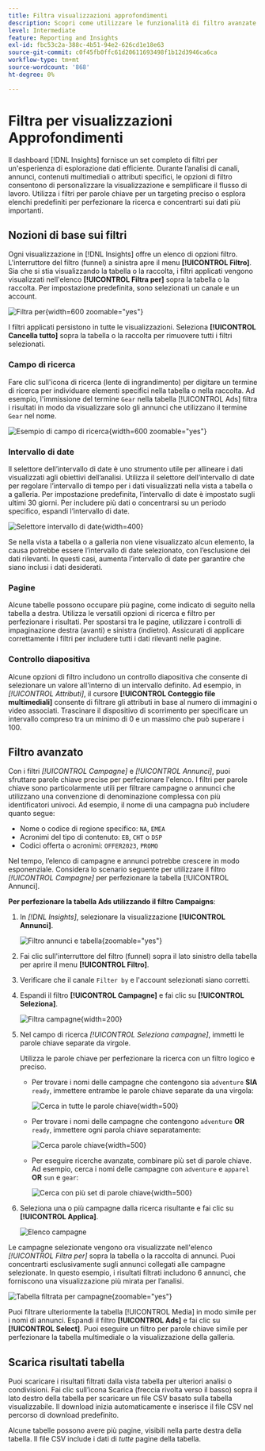 ```yaml
---
title: Filtra visualizzazioni approfondimenti
description: Scopri come utilizzare le funzionalità di filtro avanzate con Insights.
level: Intermediate
feature: Reporting and Insights
exl-id: fbc53c2a-388c-4b51-94e2-626cd1e18e63
source-git-commit: c0f45fb0ffc61d20611693498f1b12d3946ca6ca
workflow-type: tm+mt
source-wordcount: '868'
ht-degree: 0%

---
```


# Filtra per visualizzazioni Approfondimenti

Il dashboard [!DNL Insights] fornisce un set completo di filtri per un&#39;esperienza di esplorazione dati efficiente. Durante l’analisi di canali, annunci, contenuti multimediali o attributi specifici, le opzioni di filtro consentono di personalizzare la visualizzazione e semplificare il flusso di lavoro. Utilizza i filtri per parole chiave per un targeting preciso o esplora elenchi predefiniti per perfezionare la ricerca e concentrarti sui dati più importanti.

## Nozioni di base sui filtri

Ogni visualizzazione in [!DNL Insights] offre un elenco di opzioni filtro. L&#39;interruttore del filtro (funnel) a sinistra apre il menu **[!UICONTROL Filtro]**. Sia che si stia visualizzando la tabella o la raccolta, i filtri applicati vengono visualizzati nell&#39;elenco **[!UICONTROL Filtra per]** sopra la tabella o la raccolta. Per impostazione predefinita, sono selezionati un canale e un account.

![Filtra per](/help/assets/insights-filter-by.png "Filtra per"){width=600 zoomable="yes"}

I filtri applicati persistono in tutte le visualizzazioni. Seleziona **[!UICONTROL Cancella tutto]** sopra la tabella o la raccolta per rimuovere tutti i filtri selezionati.

### Campo di ricerca

Fare clic sull&#39;icona di ricerca (lente di ingrandimento) per digitare un termine di ricerca per individuare elementi specifici nella tabella o nella raccolta. Ad esempio, l&#39;immissione del termine `Gear` nella tabella [!UICONTROL Ads] filtra i risultati in modo da visualizzare solo gli annunci che utilizzano il termine `Gear` nel nome.

![Esempio di campo di ricerca](/help/assets/insights-search.png "Cerca annunci con Gear nel nome"){width=600 zoomable="yes"}

### Intervallo di date

Il selettore dell’intervallo di date è uno strumento utile per allineare i dati visualizzati agli obiettivi dell’analisi. Utilizza il selettore dell’intervallo di date per regolare l’intervallo di tempo per i dati visualizzati nella vista a tabella o a galleria. Per impostazione predefinita, l’intervallo di date è impostato sugli ultimi 30 giorni. Per includere più dati o concentrarsi su un periodo specifico, espandi l’intervallo di date.

![Selettore intervallo di date](/help/assets/insights-date-range.png "Seleziona un intervallo di date"){width=400}

Se nella vista a tabella o a galleria non viene visualizzato alcun elemento, la causa potrebbe essere l’intervallo di date selezionato, con l’esclusione dei dati rilevanti. In questi casi, aumenta l’intervallo di date per garantire che siano inclusi i dati desiderati.

### Pagine

Alcune tabelle possono occupare più pagine, come indicato di seguito nella tabella a destra. Utilizza le versatili opzioni di ricerca e filtro per perfezionare i risultati. Per spostarsi tra le pagine, utilizzare i controlli di impaginazione destra (avanti) e sinistra (indietro). Assicurati di applicare correttamente i filtri per includere tutti i dati rilevanti nelle pagine.

### Controllo diapositiva

Alcune opzioni di filtro includono un controllo diapositiva che consente di selezionare un valore all&#39;interno di un intervallo definito. Ad esempio, in _[!UICONTROL Attributi]_, il cursore **[!UICONTROL Conteggio file multimediali]** consente di filtrare gli attributi in base al numero di immagini o video associati. Trascinare il dispositivo di scorrimento per specificare un intervallo compreso tra un minimo di 0 e un massimo che può superare i 100.

## Filtro avanzato

Con i filtri _[!UICONTROL Campagne]_ e _[!UICONTROL Annunci]_, puoi sfruttare parole chiave precise per perfezionare l&#39;elenco. I filtri per parole chiave sono particolarmente utili per filtrare campagne o annunci che utilizzano una convenzione di denominazione complessa con più identificatori univoci. Ad esempio, il nome di una campagna può includere quanto segue:

- Nome o codice di regione specifico: `NA`, `EMEA`
- Acronimi del tipo di contenuto: `EB`, `CHT` o `DSP`
- Codici offerta o acronimi: `OFFER2023`, `PROMO`

Nel tempo, l’elenco di campagne e annunci potrebbe crescere in modo esponenziale. Considera lo scenario seguente per utilizzare il filtro _[!UICONTROL Campagne]_ per perfezionare la tabella [!UICONTROL Annunci].

**Per perfezionare la tabella Ads utilizzando il filtro Campaigns**:

1. In _[!DNL Insights]_, selezionare la visualizzazione **[!UICONTROL Annunci]**.

   ![Filtro annunci e tabella](/help/assets/insights-ads-filter.png "Visualizzazione annunci con menu filtro"){zoomable="yes"}

1. Fai clic sull&#39;interruttore del filtro (funnel) sopra il lato sinistro della tabella per aprire il menu **[!UICONTROL Filtro]**.

1. Verificare che il canale `Filter by` e l&#39;account selezionati siano corretti.

1. Espandi il filtro **[!UICONTROL Campagne]** e fai clic su **[!UICONTROL Seleziona]**.

   ![Filtra campagne](/help/assets/insights-filter-campaigns-expand.png "Espandi filtro campagne"){width=200}

1. Nel campo di ricerca _[!UICONTROL Seleziona campagne]_, immetti le parole chiave separate da virgole.

   Utilizza le parole chiave per perfezionare la ricerca con un filtro logico e preciso.

   - Per trovare i nomi delle campagne che contengono sia `adventure` **SIA** `ready`, immettere entrambe le parole chiave separate da una virgola:

     ![Cerca in tutte le parole chiave](/help/assets/insights-select-campaigns-and.png "Cerca nomi di campagne contenenti entrambe le parole chiave"){width=500}

   - Per trovare i nomi delle campagne che contengono `adventure` **OR** `ready`, immettere ogni parola chiave separatamente:

     ![Cerca parole chiave](/help/assets/insights-select-campaigns-or.png "Cerca nomi di campagne contenenti almeno una parola chiave"){width=500}

   - Per eseguire ricerche avanzate, combinare più set di parole chiave. Ad esempio, cerca i nomi delle campagne con `adventure` e `apparel` **OR** `sun` e `gear`:

     ![Cerca con più set di parole chiave](/help/assets/insights-advanced-or.png "Cerca i nomi delle campagne utilizzando più set di parole chiave"){width=500}

1. Seleziona una o più campagne dalla ricerca risultante e fai clic su **[!UICONTROL Applica]**.

   ![Elenco campagne](/help/assets/insights-select-campaigns-list.png "Seleziona campagne da includere")

Le campagne selezionate vengono ora visualizzate nell&#39;elenco _[!UICONTROL Filtra per]_ sopra la tabella o la raccolta di annunci. Puoi concentrarti esclusivamente sugli annunci collegati alle campagne selezionate. In questo esempio, i risultati filtrati includono 6 annunci, che forniscono una visualizzazione più mirata per l’analisi.

![Tabella filtrata per campagne](/help/assets/insights-filter-by-campaigns.png "Tabella con filtro campagne"){zoomable="yes"}

Puoi filtrare ulteriormente la tabella [!UICONTROL Media] in modo simile per i nomi di annunci. Espandi il filtro **[!UICONTROL Ads]** e fai clic su **[!UICONTROL Select]**. Puoi eseguire un filtro per parole chiave simile per perfezionare la tabella multimediale o la visualizzazione della galleria.

## Scarica risultati tabella

Puoi scaricare i risultati filtrati dalla vista tabella per ulteriori analisi o condivisioni. Fai clic sull’icona Scarica (freccia rivolta verso il basso) sopra il lato destro della tabella per scaricare un file CSV basato sulla tabella visualizzabile. Il download inizia automaticamente e inserisce il file CSV nel percorso di download predefinito.

Alcune tabelle possono avere più pagine, visibili nella parte destra della tabella. Il file CSV include i dati di _tutte_ pagine della tabella.

